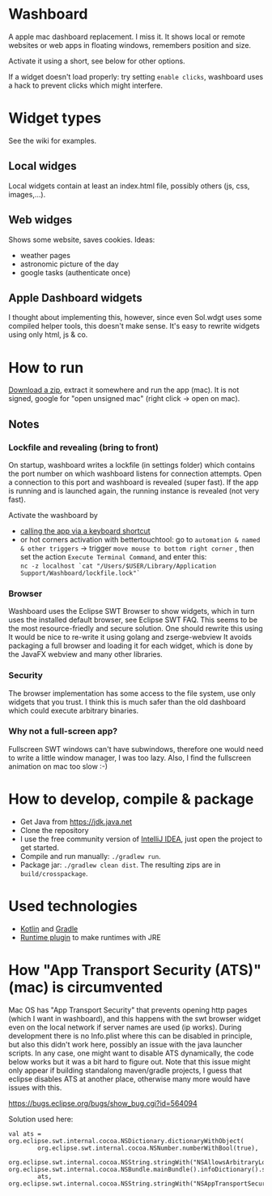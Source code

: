 # Washboard
A apple mac dashboard replacement. I miss it. It shows local or remote websites or web apps in floating windows, remembers position and size.

Activate it using a short, see below for other options.

If a widget doesn't load properly: try setting `enable clicks`, washboard uses a hack to prevent clicks which might interfere.


# Widget types
See the wiki for examples.

## Local widges
Local widgets contain at least an index.html file, possibly others (js, css, images,...). 

## Web widges
Shows some website, saves cookies. Ideas:
  * weather pages
  * astronomic picture of the day
  * google tasks (authenticate once)
  
## Apple Dashboard widgets
I thought about implementing this, however, since even Sol.wdgt uses some compiled 
helper tools, this doesn't make sense. It's easy to rewrite widgets using only html, js & co. 

# How to run
[Download a zip](https://github.com/wolfgangasdf/washboard-swt/releases), extract it somewhere and run the app (mac). It is not signed, google for "open unsigned mac" (right click -> open on mac).

## Notes
### Lockfile and revealing (bring to front)
On startup, washboard writes a lockfile (in settings folder) which contains the port number on which washboard 
listens for connection attempts. Open a connection to this port and washboard is revealed (super fast). 
If the app is running and is launched again, the running instance is revealed (not very fast).

Activate the washboard by 
  * [calling the app via a keyboard shortcut](https://www.wikihow.com/Set-a-Keyboard-Shortcut-to-Open-Mac-Apps)
  * or hot corners activation with bettertouchtool: go to `automation & named & other triggers` -> trigger `move mouse to bottom right corner` 
    , then set the action `Execute Terminal Command`, and enter this:<br>
``` nc -z localhost `cat "/Users/$USER/Library/Application Support/Washboard/lockfile.lock"` ```

### Browser
Washboard uses the Eclipse SWT Browser to show widgets, which in turn uses the installed default browser, see Eclipse SWT FAQ. This seems to be the most resource-friedly and secure solution. One should rewrite this using It would be nice to re-write it using golang and zserge-webview
It avoids packaging a full browser and loading it for each widget, which is done by the JavaFX webview and many other libraries.

### Security
The browser implementation has some access to the file system, use only widgets that you trust. 
I think this is much safer than the old dashboard which could execute arbitrary binaries. 

### Why not a full-screen app?
Fullscreen SWT windows can't have subwindows, therefore one would need to write a little window manager, I was too lazy. Also, I find the fullscreen animation on mac too slow :-)

# How to develop, compile & package

* Get Java from https://jdk.java.net
* Clone the repository
* I use the free community version of [IntelliJ IDEA](https://www.jetbrains.com/idea/download/), just open the project to get started.
* Compile and run manually: `./gradlew run`.
* Package jar: `./gradlew clean dist`. The resulting zips are in `build/crosspackage`.

# Used technologies

* [Kotlin](https://kotlinlang.org/) and [Gradle](https://gradle.org/)
* [Runtime plugin](https://github.com/beryx/badass-runtime-plugin) to make runtimes with JRE

# How "App Transport Security (ATS)" (mac) is circumvented
Mac OS has "App Transport Security" that prevents opening http pages (which I want in washboard), and this 
happens with the swt browser widget even on the local network if server names are used (ip works). 
During development there is no Info.plist where this can be disabled in principle, but also this didn't work here, 
possibly an issue with the java launcher scripts. In any case, one might want to disable ATS dynamically, 
the code below works but it was a bit hard to figure out. Note that this issue might only appear if 
building standalong maven/gradle projects, I guess that eclipse disables ATS at another place, 
otherwise many more would have issues with this.

https://bugs.eclipse.org/bugs/show_bug.cgi?id=564094

Solution used here:
```
val ats = org.eclipse.swt.internal.cocoa.NSDictionary.dictionaryWithObject(
        org.eclipse.swt.internal.cocoa.NSNumber.numberWithBool(true),
        org.eclipse.swt.internal.cocoa.NSString.stringWith("NSAllowsArbitraryLoads"))
org.eclipse.swt.internal.cocoa.NSBundle.mainBundle().infoDictionary().setValue(
        ats, org.eclipse.swt.internal.cocoa.NSString.stringWith("NSAppTransportSecurity"))
```